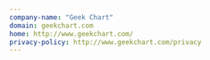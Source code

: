 ```yaml
---
company-name: "Geek Chart"
domain: geekchart.com
home: http://www.geekchart.com/
privacy-policy: http://www.geekchart.com/privacy
---
```




